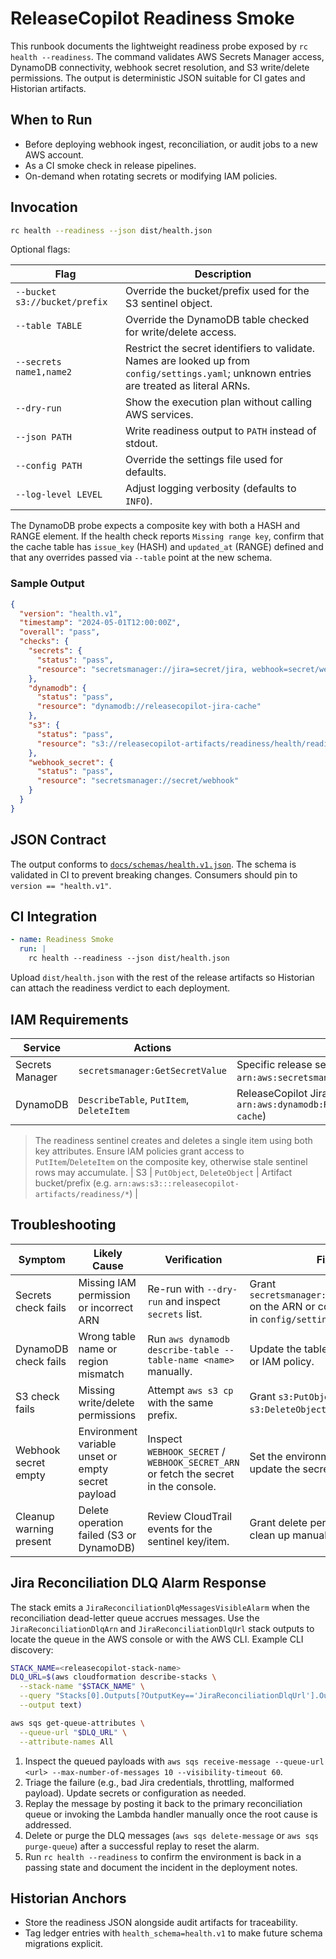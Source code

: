 # ReleaseCopilot Readiness Smoke

This runbook documents the lightweight readiness probe exposed by `rc health --readiness`. The
command validates AWS Secrets Manager access, DynamoDB connectivity, webhook secret resolution, and
S3 write/delete permissions. The output is deterministic JSON suitable for CI gates and Historian
artifacts.

## When to Run

- Before deploying webhook ingest, reconciliation, or audit jobs to a new AWS account.
- As a CI smoke check in release pipelines.
- On-demand when rotating secrets or modifying IAM policies.

## Invocation

```bash
rc health --readiness --json dist/health.json
```

Optional flags:

| Flag | Description |
| ---- | ----------- |
| `--bucket s3://bucket/prefix` | Override the bucket/prefix used for the S3 sentinel object. |
| `--table TABLE` | Override the DynamoDB table checked for write/delete access. |
| `--secrets name1,name2` | Restrict the secret identifiers to validate. Names are looked up from `config/settings.yaml`; unknown entries are treated as literal ARNs. |
| `--dry-run` | Show the execution plan without calling AWS services. |
| `--json PATH` | Write readiness output to `PATH` instead of stdout. |
| `--config PATH` | Override the settings file used for defaults. |
| `--log-level LEVEL` | Adjust logging verbosity (defaults to `INFO`). |

The DynamoDB probe expects a composite key with both a HASH and RANGE element.
If the health check reports `Missing range key`, confirm that the cache table
has `issue_key` (HASH) and `updated_at` (RANGE) defined and that any overrides
passed via `--table` point at the new schema.

### Sample Output

```json
{
  "version": "health.v1",
  "timestamp": "2024-05-01T12:00:00Z",
  "overall": "pass",
  "checks": {
    "secrets": {
      "status": "pass",
      "resource": "secretsmanager://jira=secret/jira, webhook=secret/webhook"
    },
    "dynamodb": {
      "status": "pass",
      "resource": "dynamodb://releasecopilot-jira-cache"
    },
    "s3": {
      "status": "pass",
      "resource": "s3://releasecopilot-artifacts/readiness/health/readiness/abc123.txt"
    },
    "webhook_secret": {
      "status": "pass",
      "resource": "secretsmanager://secret/webhook"
    }
  }
}
```

## JSON Contract

The output conforms to [`docs/schemas/health.v1.json`](../schemas/health.v1.json). The schema is
validated in CI to prevent breaking changes. Consumers should pin to `version == "health.v1"`.

## CI Integration

```yaml
- name: Readiness Smoke
  run: |
    rc health --readiness --json dist/health.json
```

Upload `dist/health.json` with the rest of the release artifacts so Historian can attach the
readiness verdict to each deployment.

## IAM Requirements

| Service | Actions | Scope |
| ------- | ------- | ----- |
| Secrets Manager | `secretsmanager:GetSecretValue` | Specific release secrets (e.g. `arn:aws:secretsmanager:REGION:ACCOUNT:secret:releasecopilot/*`) |
| DynamoDB | `DescribeTable`, `PutItem`, `DeleteItem` | ReleaseCopilot Jira cache table (e.g. `arn:aws:dynamodb:REGION:ACCOUNT:table/releasecopilot-jira-cache`) |

> The readiness sentinel creates and deletes a single item using both key
> attributes. Ensure IAM policies grant access to `PutItem`/`DeleteItem` on the
> composite key, otherwise stale sentinel rows may accumulate.
| S3 | `PutObject`, `DeleteObject` | Artifact bucket/prefix (e.g. `arn:aws:s3:::releasecopilot-artifacts/readiness/*`) |

## Troubleshooting

| Symptom | Likely Cause | Verification | Fix |
| ------- | ------------ | ------------ | --- |
| Secrets check fails | Missing IAM permission or incorrect ARN | Re-run with `--dry-run` and inspect `secrets` list. | Grant `secretsmanager:GetSecretValue` on the ARN or correct the value in `config/settings.yaml`. |
| DynamoDB check fails | Wrong table name or region mismatch | Run `aws dynamodb describe-table --table-name <name>` manually. | Update the table configuration or IAM policy. |
| S3 check fails | Missing write/delete permissions | Attempt `aws s3 cp` with the same prefix. | Grant `s3:PutObject` and `s3:DeleteObject` on the prefix. |
| Webhook secret empty | Environment variable unset or empty secret payload | Inspect `WEBHOOK_SECRET` / `WEBHOOK_SECRET_ARN` or fetch the secret in the console. | Set the environment variable or update the secret payload. |
| Cleanup warning present | Delete operation failed (S3 or DynamoDB) | Review CloudTrail events for the sentinel key/item. | Grant delete permissions or clean up manually. |

## Jira Reconciliation DLQ Alarm Response

The stack emits a `JiraReconciliationDlqMessagesVisibleAlarm` when the reconciliation dead-letter
queue accrues messages. Use the `JiraReconciliationDlqArn` and `JiraReconciliationDlqUrl` stack
outputs to locate the queue in the AWS console or with the AWS CLI. Example CLI discovery:

```bash
STACK_NAME=<releasecopilot-stack-name>
DLQ_URL=$(aws cloudformation describe-stacks \
  --stack-name "$STACK_NAME" \
  --query "Stacks[0].Outputs[?OutputKey=='JiraReconciliationDlqUrl'].OutputValue" \
  --output text)

aws sqs get-queue-attributes \
  --queue-url "$DLQ_URL" \
  --attribute-names All
```

1. Inspect the queued payloads with `aws sqs receive-message --queue-url <url> --max-number-of-messages 10 --visibility-timeout 60`.
2. Triage the failure (e.g., bad Jira credentials, throttling, malformed payload). Update secrets or
   configuration as needed.
3. Replay the message by posting it back to the primary reconciliation queue or invoking the Lambda
   handler manually once the root cause is addressed.
4. Delete or purge the DLQ messages (`aws sqs delete-message` or `aws sqs purge-queue`) after a
   successful replay to reset the alarm.
5. Run `rc health --readiness` to confirm the environment is back in a passing state and document the
   incident in the deployment notes.

## Historian Anchors

- Store the readiness JSON alongside audit artifacts for traceability.
- Tag ledger entries with `health_schema=health.v1` to make future schema migrations explicit.
